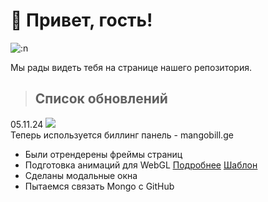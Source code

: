 # 👋 Привет, гость!

![:n](https://count.getloli.com/get/@:nrdxn)

Мы рады видеть тебя на странице нашего репозитория.

> ## Список обновлений
05.11.24 ![](https://shields.io/badge/\v.1-090909?style=for-the-badge&logo=&logoColor=white)
<br>
Теперь используется биллинг панель - mangobill.ge
- Были отрендерены фреймы страниц
- Подготовка анимаций для WebGL <a href="https://www.maxon.net/en/about-maxon"><u>Подробнее</u></a> <a href="https://zentry.com/"><u>Шаблон</u></a>
- Сделаны модальные окна
- Пытаемся связать Mongo с GitHub
